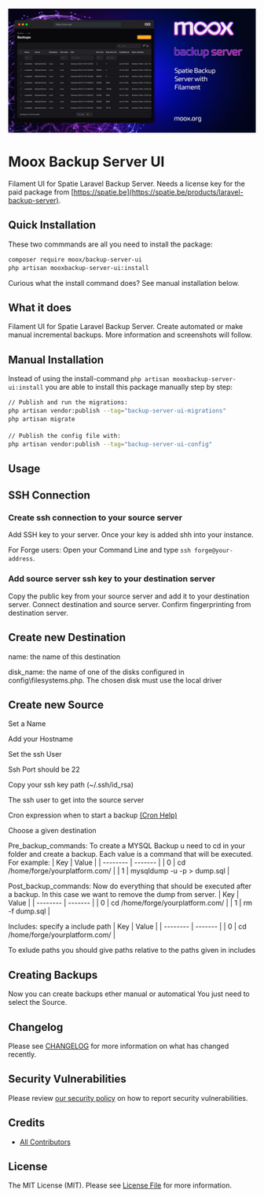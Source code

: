 ![Moox BackupServerUi](https://github.com/mooxphp/moox/raw/main/art/banner/backup-server-ui.jpg)

# Moox Backup Server UI

Filament UI for Spatie Laravel Backup Server. Needs a license key for the paid package from [https://spatie.be](https://spatie.be/products/laravel-backup-server).

## Quick Installation

These two commmands are all you need to install the package:

```bash
composer require moox/backup-server-ui
php artisan mooxbackup-server-ui:install
```

Curious what the install command does? See manual installation below.

## What it does

<!--whatdoes-->

Filament UI for Spatie Laravel Backup Server. Create automated or make manual incremental backups. More information and screenshots will follow.

<!--/whatdoes-->

## Manual Installation

Instead of using the install-command `php artisan mooxbackup-server-ui:install` you are able to install this package manually step by step:

```bash
// Publish and run the migrations:
php artisan vendor:publish --tag="backup-server-ui-migrations"
php artisan migrate

// Publish the config file with:
php artisan vendor:publish --tag="backup-server-ui-config"
```

## Usage

## SSH Connection

### Create ssh connection to your source server
Add SSH key to your server. Once your key is added shh into your instance.

For Forge users:
Open your Command Line and type ``` ssh forge@your-address ```.

### Add source server ssh key to your destination server
Copy the public key from your source server and add it to your destination server.
Connect destination and source server.
Confirm fingerprinting from destination server. 

## Create new Destination 

name: the name of this destination

disk_name: the name of one of the disks configured in config\filesystems.php. The chosen disk must use the local driver

## Create new Source 

Set a Name

Add your Hostname

Set the ssh User

Ssh Port should be 22

Copy your ssh key path (~/.ssh/id_rsa)

The ssh user to get into the source server

Cron expression when to start a backup [(Cron Help)](https://crontab.guru/)

Choose a given destination

Pre_backup_commands: 
To create a MYSQL Backup u need to cd in your folder and create a backup. Each value is a command that will be executed. For example: 
| Key    | Value |
| -------- | ------- |
| 0  | cd /home/forge/yourplatform.com/    |
| 1 | mysqldump <database>  -u<username> -p<password> > dump.sql    |

Post_backup_commands: 
Now do everything that should be executed after a backup. In this case we want to remove the dump from server.
| Key    | Value |
| -------- | ------- |
| 0  | cd /home/forge/yourplatform.com/    |
| 1 | rm -f dump.sql   |

Includes: specify a include path 
| Key    | Value |
| -------- | ------- |
| 0  | cd /home/forge/yourplatform.com/    |

To exlude paths you should give paths relative to the paths given in includes


## Creating Backups 
Now you can create backups ether manual or automatical You just need to select the Source. 


## Changelog

Please see [CHANGELOG](CHANGELOG.md) for more information on what has changed recently.

## Security Vulnerabilities

Please review [our security policy](https://github.com/mooxphp/moox/security/policy) on how to report security vulnerabilities.

## Credits

-   [All Contributors](../../contributors)

## License

The MIT License (MIT). Please see [License File](LICENSE.md) for more information.
